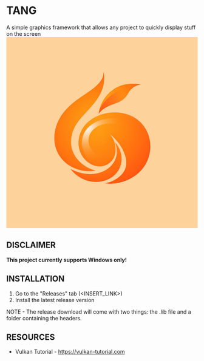 # TANG
A simple graphics framework that allows any project to quickly display stuff on the screen
![Tang Logo](data/logo.png)

## DISCLAIMER

**This project currently supports Windows only!**

## INSTALLATION

1. Go to the "Releases" tab (<INSERT_LINK>)
2. Install the latest release version

NOTE - The release download will come with two things: the .lib file and a folder containing the headers.

## RESOURCES

- Vulkan Tutorial - https://vulkan-tutorial.com
